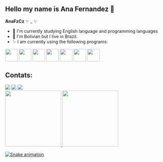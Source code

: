 ## Hello my name is Ana Fernandez 👋
**AnaFzCz** ✨ _ ✨ 

- 🔭 I'm currently studying English language and programming languages
- 🌱 I'm Bolivian but I live in Brazil.
- ✨ I am currently using the following programs:

  
 <img src="https://cdn.jsdelivr.net/gh/devicons/devicon@latest/icons/javascript/javascript-original.svg" width="40" height="40" /> <img src="https://cdn.jsdelivr.net/gh/devicons/devicon@latest/icons/html5/html5-original-wordmark.svg" width="40" height="40" /> <img src="https://cdn.jsdelivr.net/gh/devicons/devicon@latest/icons/css3/css3-original-wordmark.svg" width="40" height="40"/> <img src="https://cdn.jsdelivr.net/gh/devicons/devicon@latest/icons/react/react-original-wordmark.svg" width="40" height="40" /> <img src="https://cdn.jsdelivr.net/gh/devicons/devicon@latest/icons/github/github-original-wordmark.svg" width="40" height="40"/> <img src="https://cdn.jsdelivr.net/gh/devicons/devicon@latest/icons/sqldeveloper/sqldeveloper-original.svg" width="40" height="40" /> <img src="https://cdn.jsdelivr.net/gh/devicons/devicon@latest/icons/oracle/oracle-original.svg" width="40" height="40"/>
          
          
## Contats:

<div>
<a href="https://instagram.com/anafzcz" target="_blank"><img loading="lazy" src="https://img.shields.io/badge/-Instagram-%23E4405F?style=for-the-badge&logo=instagram&logoColor=white" target="_blank"></a>
<a href = "mailto:anafzczbr@gmail.com"><img loading="lazy" src="https://img.shields.io/badge/Gmail-D14836?style=for-the-badge&logo=gmail&logoColor=white" target="_blank"></a>
<a href="https://www.linkedin.com/in/ana-fernandez-cruz-238787124" target="_blank"><img loading="lazy" src="https://img.shields.io/badge/-LinkedIn-%230077B5?style=for-the-badge&logo=linkedin&logoColor=white" target="_blank"></a>   
</div>          
          
<div>
<a href="https://github.com/AnaFzCz">
<img loading="lazy" height="180em" src="https://github-readme-stats.vercel.app/api/top-langs/?username=AnaFzCz&layout=compact&langs_count=7&theme=dracula"/>
<img loading="lazy" height="180px" src="https://github-readme-stats.vercel.app/api?username=AnaFzCz&show_icons=true&theme=dracula&include_all_commits=true&count_private=true"/>
</div>

![Snake animation](https://github.com/AnaFzCz/AnaFzCz/blob/output/github-contribution-grid-snake.svg)

  

